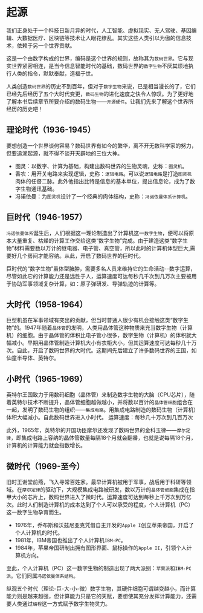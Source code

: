 # 起源

我们正身处于一个科技日新月异的时代，人工智能、虚拟现实、无人驾驶、基因编辑、大数据医疗、区块链等技术让人眼花缭乱。其实这些人类引以为傲的信息技术，依赖于另一个世界贡献。

这是一个由数字构成的世界，编码是这个世界的规则，故称其为`数码世界`。它与现实世界紧密相连，是当今信息智能时代的基础，数码世界的`数字生物`不厌其烦地执行人类的指令，默默奉献，造福于世。

人类创造`数码世界`的历史不到百年，但对于`数字生物`来说，已是相当漫长的了，它们已经先后经历了五个大时代变更，`数码生物`的进化速度之快令人惊叹。为了更好地了解本书后续章节所要介绍的数码生物——`开源硬件`。让我们先来了解这个世界所经历的历史吧！

## 理论时代（1936-1945）

要想创造一个世界谈何容易？数码世界有如今的繁华，离不开无数科学家的努力，但要追溯起源，就不得不谈开天辟地的三位大神。

- 图灵：以数字、计算为基础，构建出数码世界的生物灵魂，史称：`图灵机`。
- 香农：用开关电路来实现逻辑，史称：`逻辑电路`。可以说`逻辑电路`是打造`图灵机`肉体的任督二脉。此外他指出比特是信息的基本单位，提出信息论，成为了数字生物通讯基础。
- 冯诺依曼：为`图灵机`设计了一个经典的肉体结构，史称：`冯诺依曼体系计算机`。

## 巨时代（1946-1957）

`冯诺依曼体系`诞生后，人们根据这一理论制造出了计算机这一`数字生物`，便可以将原本大量重复、枯燥的计算工作交给这类“数字生物”完成。由于建造这类“数字生物”材料需要数以万计的继电器、电子管、真空管，所以此时的计算机体型巨大,需要好几个房间才能容纳。从此，开启了数码世界的巨时代。

巨时代的“数字生物”虽体型臃肿，需要多名人员来维持它的生命活动--数字运算，尽管如此它的计算能力还是远胜于人，运算速度可达每秒几千次到几万次主要被用于协助军事领域复杂计算，如：原子弹研发、导弹轨迹的计算等。

## 大时代（1958-1964）

巨型机虽在军事领域有突出的贡献，但当时普通人很少有机会接触这类“数字生物”的。1947年随着`晶体管`的发明，人类用晶体管这种物质来充当数字生物（计算机）的细胞。由于晶体管的体积比电子管小很多，数字生物（计算机）的体积就大幅减小。早期用晶体管制造计算机大小有衣柜大小，但其运算速度可达每秒几十万次。自此，开启了数码世界的大时代。这期间先后建立了许多数码世界的王国，如仙童半导体、英特尔。

## 小时代（1965-1969）

英特尔王国致力于用数码细胞（晶体管）来制造数字生物的大脑（CPU芯片），随着英特尔技术不断提升，晶体管细胞越做越小，并将数以百计的`晶体管细胞`组合在一起，发明了数码生物的组织——`集成电路`。用集成电路制造的数码生物（计算机）体积大幅减小。自此数码世界进入小时代。
运算速度：每秒几十万次到几百万次

此外，1965年，英特尔的开国功臣摩尔还发现了数码世界的金科玉律——`摩尔定律`，即集成电路上容纳的晶体管数量每隔18个月就会翻番，也就是说每隔18个月，计算机的计算能力就会指数增长。

## 微时代（1969-至今）

旧时王谢堂前燕，飞入寻常百姓家。最早计算机被用于军事，战后用于科研等领域。在`摩尔定律`的驱动下，大规模集成电路被研发，数以万计的`晶体管细胞`集成在指甲大小的芯片上，数码世界进入了微时代。运算速度可达到每秒上千万次到万亿次。此时人们制造计算机的成本达到了个人可以承受的程度，个人计算机（PC）这一数字生物孕育而生。

- 1976年，乔布斯和沃兹尼亚克凭借自主开发的`Apple I`创立苹果帝国，开启了个人计算机的时代。
- 1981年，IBM帝国也推出了个人计算机`IBM-PC`。
- 1984年，苹果帝国研制出拥有图形界面、鼠标操作的`Apple II`，引领个人计算机方向。

至此，个人计算机（PC）这一数字生物的制造出现了两大派别：`苹果派`和`IBM-PC派`。它们同属`冯诺依曼体系结构`。

纵观五个时代（理论-巨-大-小-微）数字生物，其硬件细胞可谓越变越小，而计算能力则是越来越强，但计算能力只是它的天赋，要想使其充分发挥计算能力，还需要人类通过`编程`这一方式赋予数字生物灵力。

<!-- ## 一、什么是开源硬件

截取百度百科词条中的定义如下：
>[百度百科](https://baike.baidu.com/item/开源硬件/2605144?fr=aladdin)：开源硬件指与自由及开放原始码软件相同方式设计的计算机和电子硬件。主要是用来反映自由释放详细信息的硬件设计，如电路图、材料清单和电路板布局数据，通常使用开源软件来驱动硬件。

确实，看了这个样的定义还是令人对“开源硬件”一头雾水，对吧？下面帮助大家来理解一下。

我相信大家对“硬件”一词并不陌生，陌生的是“开源”，我们先来说说它的反义词“闭源”。

* 什么是**闭源**

  * 我们如果把开发计算机/电子产品比作是画画，因为每一个人的技能、设计灵感都不一样，所以画出画也不会完全一致，同样不同公司设计电子产品也是如此，很多公司都会选择把自己的技术专利等资源保护起来，即**闭源**，如著名的苹果公司旗下的电脑、iPhone都是闭源的。
  * 但**闭源**往往会让强者更强，甚至出现垄断。没有竞争对手、一家独大的局面对整个电子产业的发展来说可以不是什么好事？所以有些崇尚自由的伟大人士，愿意开放出自己的资源，供人们使用。

* 什么是**开源**
  * 开源，开放源代码，也可以理解**开放自己的资源**的意思。
  * 开源，是自由使用的，但也不完全等同于免费。
  * 开源，使用维护的人多了，开源产品自然就越来越好了。

* 什么是**开源硬件**
  * 试着再去看看百度百科关于**开源硬件**的定义吧。
  * 通俗来说，就是将硬件的设计方案公布与众，大家都可以根据它的电路图、材料清单和电路板布局数据等资料来使用它、完善它。

## 二、开源硬件的分类

* 开源硬件元老：Arduino

>[百度百科](https://baike.baidu.com/item/Arduino)：Arduino是一款便捷灵活、方便上手的开源电子原型平台。包含硬件（各种型号的Arduino板）和软件（ArduinoIDE)。

* 开源硬件新秀：Micro:bit
  
>[百度百科](https://baike.baidu.com/item/micro%3Abit/22482911?fr=aladdin):micro:bit 是一款由英国广播电视公司（BBC）推出的专为青少年编程教育设计的微型电脑开发板。

* 开源硬件小巨人：树莓派
  
>[百度百科](https://baike.baidu.com/item/%E6%A0%91%E8%8E%93%E6%B4%BE/80427)：只有信用卡大小的微型电脑，其系统基于Linux。

## 三、开源硬件的衍生产品

开源是自由的，任何人都可以自由的使用开源的资源，随着STEAM教育、创客教育的开展，国内有很多公司基于开源硬件进行二次开发了自己的主板，以方便中小学生学习开源硬件，虽然很多主板的接线、编程环境各有特色，但其电路原理、编程方法都是大同小异的，希望读者通过本教程的学习，可以掌握开源硬件编程的通用方法，举一反三地使用开源硬件。

本教程主要基于以下几种主板编写：

* Arduino衍生产品
  * OSTD开源机器人套件（苏教版小学信息技术课程用书使用）
  * 美科智能套件
* Micro:bit -->
